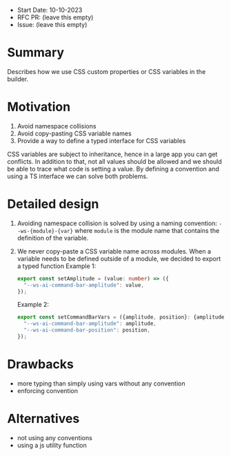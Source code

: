 - Start Date: 10-10-2023
- RFC PR: (leave this empty)
- Issue: (leave this empty)

# Summary

Describes how we use CSS custom properties or CSS variables in the builder.

# Motivation

1. Avoid namespace collisions
2. Avoid copy-pasting CSS variable names
3. Provide a way to define a typed interface for CSS variables

CSS variables are subject to inheritance, hence in a large app you can get conflicts. In addition to that, not all values should be allowed and we should be able to trace what code is setting a value.
By defining a convention and using a TS interface we can solve both problems.

# Detailed design

1. Avoiding namespace collision is solved by using a naming convention: `--ws-{module}-{var}` where `module` is the module name that contains the definition of the variable.
2. We never copy-paste a CSS variable name across modules. When a variable needs to be defined outside of a module, we decided to export a typed function
    Example 1:
    ```ts
    export const setAmplitude = (value: number) => ({
      "--ws-ai-command-bar-amplitude": value,
    });
    ```

    Example 2:
    ```ts
    export const setCommandBarVars = ({amplitude, position}: {amplitude: number, position: 'top' | 'bottom'}) => ({
      "--ws-ai-command-bar-amplitude": amplitude,
      "--ws-ai-command-bar-position": position,
    });
    ```
    
# Drawbacks

- more typing than simply using vars without any convention
- enforcing convention        

# Alternatives

- not using any conventions
- using a js utility function
